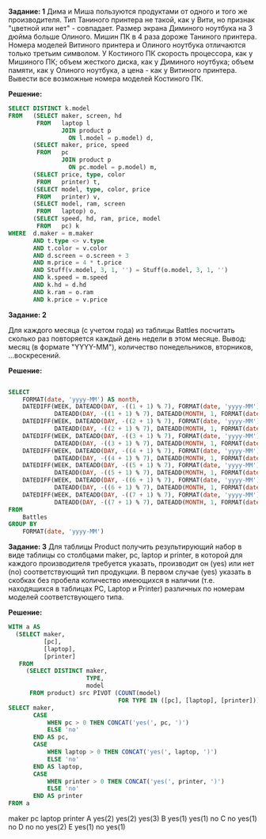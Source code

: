 __Задание: 1__
Дима и Миша пользуются продуктами от одного и того же производителя.
Тип Таниного принтера не такой, как у Вити, но признак "цветной или нет" - совпадает.
Размер экрана Диминого ноутбука на 3 дюйма больше Олиного.
Мишин ПК в 4 раза дороже Таниного принтера.
Номера моделей Витиного принтера и Олиного ноутбука отличаются только третьим символом.
У Костиного ПК скорость процессора, как у Мишиного ПК; объем жесткого диска, как у Диминого ноутбука; объем памяти, как у Олиного ноутбука, а цена - как у Витиного принтера.
Вывести все возможные номера моделей Костиного ПК.


__Решение:__
```sql
SELECT DISTINCT k.model
FROM   (SELECT maker, screen, hd
        FROM   laptop l
               JOIN product p
                 ON l.model = p.model) d,
       (SELECT maker, price, speed
        FROM   pc
               JOIN product p
                 ON pc.model = p.model) m,
       (SELECT price, type, color
        FROM   printer) t,
       (SELECT model, type, color, price
        FROM   printer) v,
       (SELECT model, ram, screen
        FROM   laptop) o,
       (SELECT speed, hd, ram, price, model
        FROM   pc) k
WHERE  d.maker = m.maker
       AND t.type <> v.type
       AND t.color = v.color
       AND d.screen = o.screen + 3
       AND m.price = 4 * t.price
       AND Stuff(v.model, 3, 1, '') = Stuff(o.model, 3, 1, '')
       AND k.speed = m.speed
       AND k.hd = d.hd
       AND k.ram = o.ram
       AND k.price = v.price 
```
__Задание: 2__

Для каждого месяца (с учетом года) из таблицы Battles посчитать сколько раз повторяется каждый день недели в этом месяце.
Вывод: месяц (в формате "YYYY-ММ"), количество понедельников, вторников, ...воскресений.

__Решение:__
```sql

SELECT
    FORMAT(date, 'yyyy-MM') AS month,
    DATEDIFF(WEEK, DATEADD(DAY, -((1 + 1) % 7), FORMAT(date, 'yyyy-MM') + '-01'),
             DATEADD(DAY, -((1 + 1) % 7), DATEADD(MONTH, 1, FORMAT(date, 'yyyy-MM') + '-01'))) AS Mon,
    DATEDIFF(WEEK, DATEADD(DAY, -((2 + 1) % 7), FORMAT(date, 'yyyy-MM') + '-01'),
             DATEADD(DAY, -((2 + 1) % 7), DATEADD(MONTH, 1, FORMAT(date, 'yyyy-MM') + '-01'))) AS Tue,
    DATEDIFF(WEEK, DATEADD(DAY, -((3 + 1) % 7), FORMAT(date, 'yyyy-MM') + '-01'),
             DATEADD(DAY, -((3 + 1) % 7), DATEADD(MONTH, 1, FORMAT(date, 'yyyy-MM') + '-01'))) AS Wed,
    DATEDIFF(WEEK, DATEADD(DAY, -((4 + 1) % 7), FORMAT(date, 'yyyy-MM') + '-01'),
             DATEADD(DAY, -((4 + 1) % 7), DATEADD(MONTH, 1, FORMAT(date, 'yyyy-MM') + '-01'))) AS Thu,
    DATEDIFF(WEEK, DATEADD(DAY, -((5 + 1) % 7), FORMAT(date, 'yyyy-MM') + '-01'),
             DATEADD(DAY, -((5 + 1) % 7), DATEADD(MONTH, 1, FORMAT(date, 'yyyy-MM') + '-01'))) AS Fri,
    DATEDIFF(WEEK, DATEADD(DAY, -((6 + 1) % 7), FORMAT(date, 'yyyy-MM') + '-01'),
             DATEADD(DAY, -((6 + 1) % 7), DATEADD(MONTH, 1, FORMAT(date, 'yyyy-MM') + '-01'))) AS Sat,
    DATEDIFF(WEEK, DATEADD(DAY, -((7 + 1) % 7), FORMAT(date, 'yyyy-MM') + '-01'),
             DATEADD(DAY, -((7 + 1) % 7), DATEADD(MONTH, 1, FORMAT(date, 'yyyy-MM') + '-01'))) AS Sun
FROM
    Battles
GROUP BY
    FORMAT(date, 'yyyy-MM')
```

__Задание: 3__
Для таблицы Product получить результирующий набор в виде таблицы со столбцами maker, pc, laptop и printer, в которой для каждого производителя требуется указать, производит он (yes) или нет (no) соответствующий тип продукции.
В первом случае (yes) указать в скобках без пробела количество имеющихся в наличии (т.е. находящихся в таблицах PC, Laptop и Printer) различных по номерам моделей соответствующего типа.

__Решение:__
```sql
WITH a AS
  (SELECT maker,
          [pc],
          [laptop],
          [printer]
   FROM
     (SELECT DISTINCT maker,
                      TYPE,
                      model
      FROM product) src PIVOT (COUNT(model)
                               FOR TYPE IN ([pc], [laptop], [printer])) pvt)
SELECT maker,
       CASE
           WHEN pc > 0 THEN CONCAT('yes(', pc, ')')
           ELSE 'no'
       END AS pc,
       CASE
           WHEN laptop > 0 THEN CONCAT('yes(', laptop, ')')
           ELSE 'no'
       END AS laptop,
       CASE
           WHEN printer > 0 THEN CONCAT('yes(', printer, ')')
           ELSE 'no'
       END AS printer
FROM a
```

maker	pc	laptop	printer
A	yes(2)	yes(2)	yes(3)
B	yes(1)	yes(1)	no
C	no	yes(1)	no
D	no	no	yes(2)
E	yes(1)	no	yes(1)





